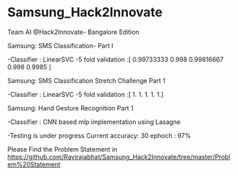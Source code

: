 # Samsung_Hack2Innovate
Team AI @Hack2Innovate- Bangalore Edition 

Samsung: SMS Classification- Part I

-Classifier : LinearSVC
-5 fold validation :[ 0.99733333  0.998       0.99816667  0.998       0.9985    ]


Samsung: SMS Classification Stretch Challenge Part 1

-Classifier : LinearSVC
-5 fold validation :[ 1.  1.  1.  1.  1.]


Samsung: Hand Gesture Recognition Part 1


-Classifier : CNN based mlp implementation using Lasagne

-Testing is under progress
Current accuracy:
30 ephoch : 97%

Please Find the Problem Statement in https://github.com/Ravirajabhat/Samsung_Hack2Innovate/tree/master/Problem%20Statement
